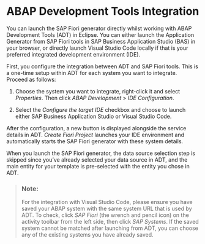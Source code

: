 <!-- loio20da2fd6cec64fc38d6d50641a4cf8d5 -->

# ABAP Development Tools Integration

You can launch the SAP Fiori generator directly whilst working with ABAP Development Tools \(ADT\) in Eclipse. You can either launch the Application Generator from SAP Fiori tools in SAP Business Application Studio \(BAS\) in your browser, or directly launch Visual Studio Code locally if that is your preferred integrated development environment \(IDE\).

First, you configure the integration between ADT and SAP Fiori tools. This is a one-time setup within ADT for each system you want to integrate. Proceed as follows:

1.  Choose the system you want to integrate, right-click it and select *Properties*. Then click *ABAP Development* \> *IDE Configuration*.

2.  Select the *Configure the target IDE* checkbox and choose to launch either SAP Business Application Studio or Visual Studio Code.


After the configuration, a new button is displayed alongside the service details in ADT. *Create Fiori Project* launches your IDE environment and automatically starts the SAP Fiori generator with these system details.

When you launch the SAP Fiori generator, the data source selection step is skipped since you’ve already selected your data source in ADT, and the main entity for your template is pre-selected with the entity you chose in ADT.

> ### Note:  
> For the integration with Visual Studio Code, please ensure you have saved your ABAP system with the same system URL that is used by ADT. To check, click *SAP Fiori* \(the wrench and pencil icon\) on the activity toolbar from the left side, then click *SAP Systems*. If the saved system cannot be matched after launching from ADT, you can choose any of the existing systems you have already saved.

